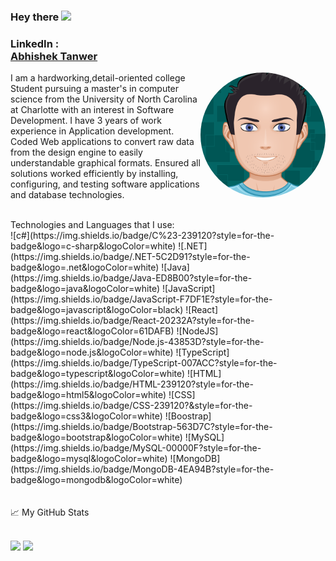 

### Hey there <img src="https://media.giphy.com/media/hvRJCLFzcasrR4ia7z/giphy.gif" width="25px">

### LinkedIn :<div class="LI-profile-badge"  data-version="v1" data-size="medium" data-locale="en_US" data-type="vertical" data-theme="dark" datavanity="abhishektanwer"><a class="LI-simple-link" href='https://www.linkedin.com/in/abhishektanwer?trk=profile-badge'>Abhishek Tanwer</a></div></a>

<img align="right" src="https://github.com/abhishektanwer2/abhishektanwer2/blob/master/images/myAvatar.png" width="200" height="200" style="border-radius:50%">
<p>I am a hardworking,detail-oriented college Student pursuing a master's in computer science from the University of North Carolina at Charlotte with an interest in Software Development. I have 3 years of work experience in Application development. Coded Web applications to convert raw data from the design engine to easily understandable graphical formats. Ensured all solutions worked efficiently by installing, configuring, and testing software applications and database technologies.</p>
<br/>
Technologies and Languages that I use:
<br/>
![c#](https://img.shields.io/badge/C%23-239120?style=for-the-badge&logo=c-sharp&logoColor=white)
![.NET](https://img.shields.io/badge/.NET-5C2D91?style=for-the-badge&logo=.net&logoColor=white)
![Java](https://img.shields.io/badge/Java-ED8B00?style=for-the-badge&logo=java&logoColor=white)
![JavaScript](https://img.shields.io/badge/JavaScript-F7DF1E?style=for-the-badge&logo=javascript&logoColor=black)
![React](https://img.shields.io/badge/React-20232A?style=for-the-badge&logo=react&logoColor=61DAFB)
![NodeJS](https://img.shields.io/badge/Node.js-43853D?style=for-the-badge&logo=node.js&logoColor=white)
![TypeScript](https://img.shields.io/badge/TypeScript-007ACC?style=for-the-badge&logo=typescript&logoColor=white)
![HTML](https://img.shields.io/badge/HTML-239120?style=for-the-badge&logo=html5&logoColor=white)
![CSS](https://img.shields.io/badge/CSS-239120?&style=for-the-badge&logo=css3&logoColor=white)
![Boostrap](https://img.shields.io/badge/Bootstrap-563D7C?style=for-the-badge&logo=bootstrap&logoColor=white)
![MySQL](https://img.shields.io/badge/MySQL-00000F?style=for-the-badge&logo=mysql&logoColor=white)
![MongoDB](https://img.shields.io/badge/MongoDB-4EA94B?style=for-the-badge&logo=mongodb&logoColor=white)
<br/>
<br/><br/>
📈 My GitHub Stats
<br/>
<br/>

![](https://github-readme-stats.vercel.app/api?username=abhishektanwer2&show_icons=true&theme=dark)
![](https://github-readme-stats.vercel.app/api/top-langs/?username=abhishektanwer2&show_icons=true&theme=dark&layout=compact)
